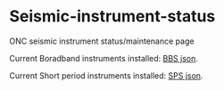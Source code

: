 # Seismic-instrument-status
ONC seismic instrument status/maintenance page 


Current Boradband instruments installed: [BBS json](BBS.json).

Current Short period instruments installed: [SPS json](SPS.json).
